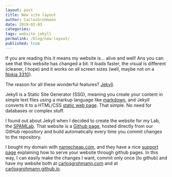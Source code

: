 ```yaml
---
layout: post
title: New site layout
author: CarlosGrohmann
date: 2019-02-03
categories: 
tags: website jekyll
permalink: /blog/new-layout/
published: true
---
```


If you are reading this it means my website is... alive and well! Ans you can see that this website has changed a bit. It loads faster, the visual is different (cleaner, I hope) and it works on all screen sizes (well, maybe not on a [Nokia 3310](https://en.wikipedia.org/wiki/Nokia_3310)).  

The reason for all these wonderful features? [Jekyll](https://jekyllrb.com).  

Jekyll is a Static Site Generator (SSG), meaning you create your content in simple text files using a markup language like [markdown](https://en.wikipedia.org/wiki/Markdown), and Jekyll converts it to a HTML/CSS [static web page](https://en.wikipedia.org/wiki/Static_web_page). That simple. No need for databases or complex stuff.   

I found out about Jekyll when I decided to create the website for my Lab, the [SPAMLab](https://spamlab.github.io). That website is a [Github page](https://pages.github.com), hosted directly from our GitHub repository and build automatically every time you commit changes to the repository.  

I bought my domain with [namecheap.com](namecheap.com), and they have a nice [support page](https://www.namecheap.com/support/knowledgebase/article.aspx/9645/2208/how-do-i-link-my-domain-to-github-pages) explaining how to serve your website through github pages. In this way, I can easily make the changes I want, commit only once (to github) and have my website both at [carlosgrohmann.com](https://carlosgrohmann.com) and at [carlosgrohmann.github.io](https://carlosgrohmann.github.io).

























